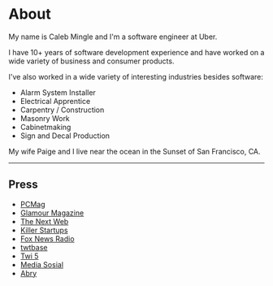 # About

My name is Caleb Mingle and I'm a software engineer at Uber.

I have 10+ years of software development experience and have worked on a wide variety of business and consumer products.

I've also worked in a wide variety of interesting industries besides software:

+ Alarm System Installer
+ Electrical Apprentice
+ Carpentry / Construction
+ Masonry Work
+ Cabinetmaking
+ Sign and Decal Production

My wife Paige and I live near the ocean in the Sunset of San Francisco, CA.

---

## Press

+ [PCMag](http://appscout.pcmag.com/none/273467-tweet-o-clock-find-out-when-your-friends-tweet)
+ [Glamour Magazine](http://www.glamourmagazine.co.uk/love-sex-relationships/living-travel/2011/06/how-to-get-a-celeb-to-follow-you-on-twitter)
+ [The Next Web](http://thenextweb.com/2009/03/01/find-time-tweet-tweet-oclock/)
+ [Killer Startups](http://www.killerstartups.com/web-app-tools/tweetoclock-com-the-right-time-to-tweet/)
+ [Fox News Radio](http://radio.foxnews.com/2009/09/25/twoppics-tidytweet-com-tweetoclock-com/#.UTQqp3xxu5I)
+ [twtbase](http://www.twtbase.com/tweet-oclock/)
+ [Twi 5](http://www.twi5.com/tweet-o-clock-find-out-when-its-best-to-tweet-someone/1800/)
+ [Media Sosial](http://mediasosial.com/socialnetworking/interview-with-caleb-mingle-creator-of-twitistics-an-upcoming-twitter-stats-application/)
+ [Abry](http://www.abry.biz/tweetoclock-best-time-to-contact-a-twitter-member-616)
